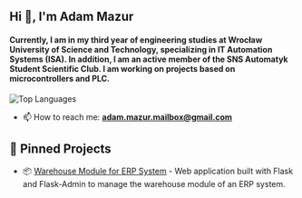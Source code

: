 ## Hi 👋, I'm Adam Mazur

#### Currently, I am in my third year of engineering studies at Wrocław University of Science and Technology, specializing in IT Automation Systems (ISA). In addition, I am an active member of the SNS Automatyk Student Scientific Club. I am working on projects based on microcontrollers and PLC.

![Top Languages](https://github-readme-stats.vercel.app/api/top-langs?username=amazur03&show_icons=true&locale=en&layout=compact)

- 📫 How to reach me: **adam.mazur.mailbox@gmail.com**

## 📌 Pinned Projects

- 📦 [Warehouse Module for ERP System](https://github.com/amazur03/database-systems) - Web application built with Flask and Flask-Admin to manage the warehouse module of an ERP system.
